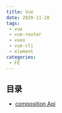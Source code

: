 ```yaml
---
title: Vue
date: 2020-11-20
tags:
 - vue
 - vue-router
 - vuex
 - vue-cli
 - element    
categories: 
 - FE
---
```


## 目录
+ [composition Api]()